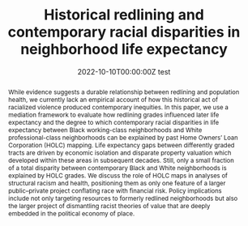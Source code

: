 ---
abstract: While evidence suggests a durable relationship between redlining and population health, we currently lack an empirical account of how this historical act of racialized violence produced contemporary inequities. In this paper, we use a mediation framework to evaluate how redlining grades influenced later life expectancy and the degree to which contemporary racial disparities in life expectancy between Black working-class neighborhoods and White professional-class neighborhoods can be explained by past Home Owners’ Loan Corporation (HOLC) mapping. Life expectancy gaps between differently graded tracts are driven by economic isolation and disparate property valuation which developed within these areas in subsequent decades. Still, only a small fraction of a total disparity between contemporary Black and White neighborhoods is explained by HOLC grades. We discuss the role of HOLC maps in analyses of structural racism and health, positioning them as only one feature of a larger public–private project conflating race with financial risk. Policy implications include not only targeting resources to formerly redlined neighborhoods but also the larger project of dismantling racist theories of value that are deeply embedded in the political economy of place.
authors:
- admin
- Michael Esposito
date: "2022-10-10T00:00:00Z test"
doi: ""
featured: false
image:
  focal_point: ""
  preview_only: false
projects: []
publication: '*Social Forces*'
publication_short: ""
publication_types:
- "2"
publishDate: "2022-10-10T00:00:00Z"
summary: _Published in **Social Forces**._ 
tags:
title: 'Historical redlining and contemporary racial disparities in neighborhood life expectancy'
url_code: ""
url_dataset: ""
url_pdf: "media/Graetz_2023_Social_Forces.pdf"
url_poster: ""
url_project: ""
url_slides: ""
url_source: ""
url_video: ""
links:
- name: Blog
  url: https://www.climateandcommunity.org/redlining-and-environmental-risk
---